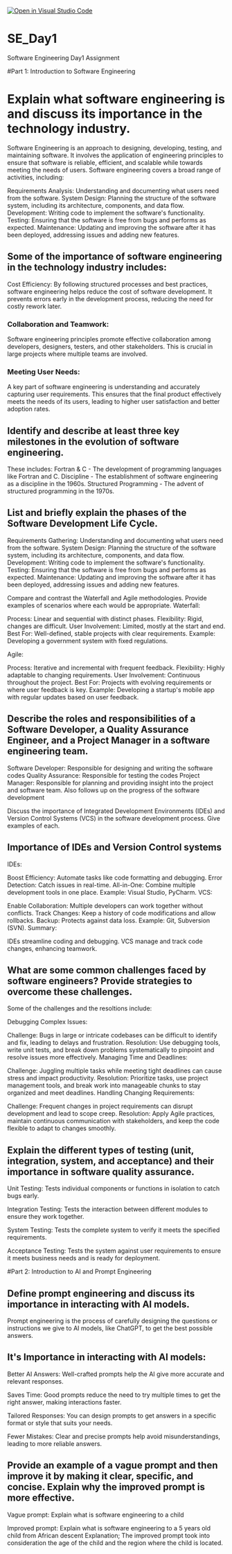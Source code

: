 [![Open in Visual Studio Code](https://classroom.github.com/assets/open-in-vscode-2e0aaae1b6195c2367325f4f02e2d04e9abb55f0b24a779b69b11b9e10269abc.svg)](https://classroom.github.com/online_ide?assignment_repo_id=15534016&assignment_repo_type=AssignmentRepo)
# SE_Day1
Software Engineering Day1 Assignment

#Part 1: Introduction to Software Engineering

# Explain what software engineering is and discuss its importance in the technology industry.
Software Engineering is an approach to designing, developing, testing, and maintaining software. It involves the application of engineering principles to ensure that software is reliable, efficient, and scalable while towards meeting the needs of users. Software engineering covers a broad range of activities, including:

Requirements Analysis: Understanding and documenting what users need from the software.
System Design: Planning the structure of the software system, including its architecture, components, and data flow.
Development: Writing code to implement the software's functionality.
Testing: Ensuring that the software is free from bugs and performs as expected.
Maintenance: Updating and improving the software after it has been deployed, addressing issues and adding new features.

## Some of the importance of software engineering in the technology industry includes:
Cost Efficiency:
By following structured processes and best practices, software engineering helps reduce the cost of software development. It prevents errors early in the development process, reducing the need for costly rework later.

### Collaboration and Teamwork:
Software engineering principles promote effective collaboration among developers, designers, testers, and other stakeholders. This is crucial in large projects where multiple teams are involved.

### Meeting User Needs:
A key part of software engineering is understanding and accurately capturing user requirements. This ensures that the final product effectively meets the needs of its users, leading to higher user satisfaction and better adoption rates.


## Identify and describe at least three key milestones in the evolution of software engineering.
These includes:
Fortran & C - The development of programming languages like Fortran and C.
Discipline - The establishment of software engineering as a discipline in the 1960s.
Structured Programming - The advent of structured programming in the 1970s.

## List and briefly explain the phases of the Software Development Life Cycle.
Requirements Gathering: Understanding and documenting what users need from the software.
System Design: Planning the structure of the software system, including its architecture, components, and data flow.
Development: Writing code to implement the software's functionality.
Testing: Ensuring that the software is free from bugs and performs as expected.
Maintenance: Updating and improving the software after it has been deployed, addressing issues and adding new features.

Compare and contrast the Waterfall and Agile methodologies. Provide examples of scenarios where each would be appropriate.
Waterfall:

Process: Linear and sequential with distinct phases.
Flexibility: Rigid, changes are difficult.
User Involvement: Limited, mostly at the start and end.
Best For: Well-defined, stable projects with clear requirements.
Example: Developing a government system with fixed regulations.

Agile:

Process: Iterative and incremental with frequent feedback.
Flexibility: Highly adaptable to changing requirements.
User Involvement: Continuous throughout the project.
Best For: Projects with evolving requirements or where user feedback is key.
Example: Developing a startup's mobile app with regular updates based on user feedback.

## Describe the roles and responsibilities of a Software Developer, a Quality Assurance Engineer, and a Project Manager in a software engineering team.
Software Developer: Responsible for designing and writing the software codes
Quality Assurance: Responsible for testing the codes
Project Manager: Responsible for planning and providing insight into the project and software team. Also follows up on the progress of the software development

Discuss the importance of Integrated Development Environments (IDEs) and Version Control Systems (VCS) in the software development process. Give examples of each.

## Importance of IDEs and Version Control systems
IDEs:

Boost Efficiency: Automate tasks like code formatting and debugging.
Error Detection: Catch issues in real-time.
All-in-One: Combine multiple development tools in one place.
Example: Visual Studio, PyCharm.
VCS:

Enable Collaboration: Multiple developers can work together without conflicts.
Track Changes: Keep a history of code modifications and allow rollbacks.
Backup: Protects against data loss.
Example: Git, Subversion (SVN).
Summary:

IDEs streamline coding and debugging.
VCS manage and track code changes, enhancing teamwork.

## What are some common challenges faced by software engineers? Provide strategies to overcome these challenges.
Some of the challenges and the resoltions include:

Debugging Complex Issues:

Challenge: Bugs in large or intricate codebases can be difficult to identify and fix, leading to delays and frustration.
Resolution: Use debugging tools, write unit tests, and break down problems systematically to pinpoint and resolve issues more effectively.
Managing Time and Deadlines:

Challenge: Juggling multiple tasks while meeting tight deadlines can cause stress and impact productivity.
Resolution: Prioritize tasks, use project management tools, and break work into manageable chunks to stay organized and meet deadlines.
Handling Changing Requirements:

Challenge: Frequent changes in project requirements can disrupt development and lead to scope creep.
Resolution: Apply Agile practices, maintain continuous communication with stakeholders, and keep the code flexible to adapt to changes smoothly.


## Explain the different types of testing (unit, integration, system, and acceptance) and their importance in software quality assurance.
Unit Testing: Tests individual components or functions in isolation to catch bugs early.

Integration Testing: Tests the interaction between different modules to ensure they work together.

System Testing: Tests the complete system to verify it meets the specified requirements.

Acceptance Testing: Tests the system against user requirements to ensure it meets business needs and is ready for deployment.

#Part 2: Introduction to AI and Prompt Engineering


## Define prompt engineering and discuss its importance in interacting with AI models.

Prompt engineering is the process of carefully designing the questions or instructions we give to AI models, like ChatGPT, to get the best possible answers.

## It's Importance in interacting with AI models:
Better AI Answers: Well-crafted prompts help the AI give more accurate and relevant responses.

Saves Time: Good prompts reduce the need to try multiple times to get the right answer, making interactions faster.

Tailored Responses: You can design prompts to get answers in a specific format or style that suits your needs.

Fewer Mistakes: Clear and precise prompts help avoid misunderstandings, leading to more reliable answers.

## Provide an example of a vague prompt and then improve it by making it clear, specific, and concise. Explain why the improved prompt is more effective.
Vague prompt: Explain what is software engineering to a child

Improved prompt: Explain what is software engineering to a 5 years old child from African descent
Explanation; The improved prompt took into consideration the age of the child and the region where the child is located. 

